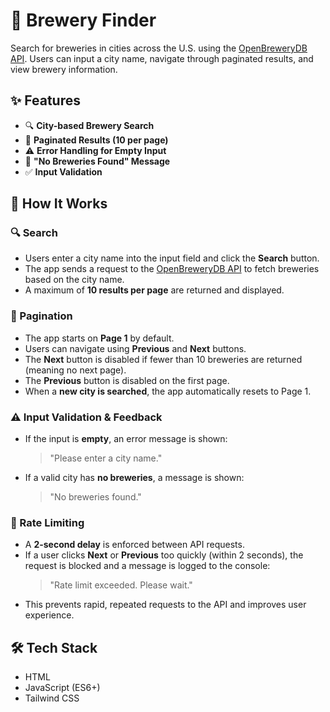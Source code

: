 # 🍻 Brewery Finder

Search for breweries in cities across the U.S. using the [OpenBreweryDB API](https://www.openbrewerydb.org/). Users can input a city name, navigate through paginated results, and view brewery information.

## ✨ Features

- 🔍 **City-based Brewery Search**
- 📄 **Paginated Results (10 per page)**
- ⚠️ **Error Handling for Empty Input**
- 🚫 **"No Breweries Found" Message**
- ✅ **Input Validation**

## 🧠 How It Works

### 🔍 Search

- Users enter a city name into the input field and click the **Search** button.
- The app sends a request to the [OpenBreweryDB API](https://api.openbrewerydb.org/) to fetch breweries based on the city name.
- A maximum of **10 results per page** are returned and displayed.

### 📄 Pagination

- The app starts on **Page 1** by default.
- Users can navigate using **Previous** and **Next** buttons.
- The **Next** button is disabled if fewer than 10 breweries are returned (meaning no next page).
- The **Previous** button is disabled on the first page.
- When a **new city is searched**, the app automatically resets to Page 1.

### ⚠️ Input Validation & Feedback

- If the input is **empty**, an error message is shown:  
  > "Please enter a city name."
- If a valid city has **no breweries**, a message is shown:  
  > "No breweries found."

### 🚦 Rate Limiting

- A **2-second delay** is enforced between API requests.
- If a user clicks **Next** or **Previous** too quickly (within 2 seconds), the request is blocked and a message is logged to the console:  
  > "Rate limit exceeded. Please wait."
- This prevents rapid, repeated requests to the API and improves user experience.

## 🛠 Tech Stack

- HTML
- JavaScript (ES6+)
- Tailwind CSS
